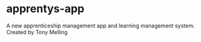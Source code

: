 # apprentys-app
A new apprenticeship management app and learning management system. Created by Tony Melling
